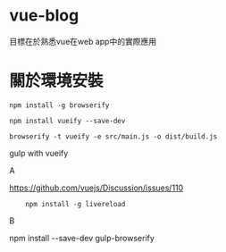 # vue-blog

目標在於熟悉vue在web app中的實際應用




# 關於環境安裝


```
npm install -g browserify
```



```
npm install vueify --save-dev
```

```
browserify -t vueify -e src/main.js -o dist/build.js
```


gulp with vueify

A


https://github.com/vuejs/Discussion/issues/110

```
	npm install -g livereload
```

B

npm install --save-dev gulp-browserify
